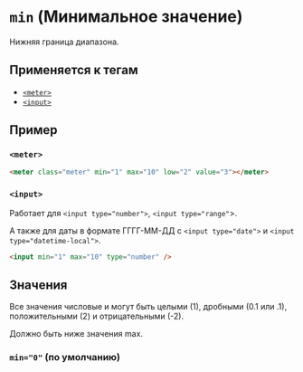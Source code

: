 # `min` (Минимальное значение)

Нижняя граница диапазона.

## Применяется к тегам

- [`<meter>`](<../TAGS UI/meter (СТАТИЧЕСКИЙ ПРОГРЕСС-БАР).md>)
- [`<input>`](<../TAGS FORM/input (ПОЛЕ ВВОДА).md>)

## Пример

### `<meter>`

```html
<meter class="meter" min="1" max="10" low="2" value="3"></meter>
```

### `<input>`

Работает для `<input type="number">`, `<input type="range"`>.

А также для даты в формате ГГГГ-ММ-ДД с `<input type="date">` и `<input type="datetime-local">`.

```html
<input min="1" max="10" type="number" />
```

## Значения

Все значения числовые и могут быть целыми (1), дробными (0.1 или .1), положительными (2) и отрицательными (-2).

Должно быть ниже значения max.

### `min="0"` (по умолчанию)
